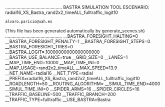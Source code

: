 .............................................
    BASTRA SIMULATION TOOL
    ESCENARIO: radial16_XS_Bastra_rand2x2_timeALL_fulltraffic_logit10

    alvaro.paricio@uah.es
(This file has been generated automatically by generate_scenes.sh)
.............................................
__BASTRA_FORESIGHT_HALTING=0
__BASTRA_FORESIGHT_PENALTY=1
__BASTRA_FORESIGHT_STEPS=0
__BASTRA_FORESIGHT_TRIES=0
__BASTRA_LOGIT=.10000000000000000000
__BASTRA_USE_BALANCE=true
__GRID_SIZE=0
__LANES=1
__MAP_TIME_END=10000
__MAP_TIME_INI=0
__MAP_USAGE=rand2x2_timeALL
__MAX_SPEED=13.9
__NET_NAME=radial16
__NET_TYPE=radial
__PREFIX=radial16_XS_Bastra_rand2x2_timeALL_fulltraffic_logit10
__ROADLENGTH=50
__ROUTING_ALGORITHM=
__SIMUL_TIME_END=4000
__SIMUL_TIME_INI=0
__SPIDER_ARMS=16
__SPIDER_CIRCLES=16
__TRAFFIC_BASELINE=500
__TRAFFIC_BRANCH=200
__TRAFFIC_TYPE=fulltraffic
__USE_BASTRA=Bastra
